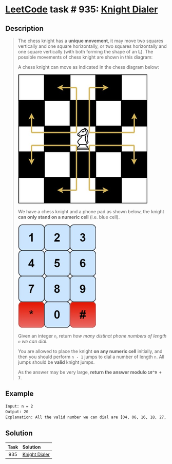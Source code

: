 # [LeetCode][leetcode] task # 935: [Knight Dialer][task]

Description
-----------

> The chess knight has a **unique movement**, it may move two squares vertically and one square horizontally,
> or two squares horizontally and one square vertically (with both forming the shape of an **L**).
> The possible movements of chess knight are shown in this diagram:
>
> A chess knight can move as indicated in the chess diagram below:
> 
> ![knight.png](image/knight.png)
> 
> We have a chess knight and a phone pad as shown below, the knight **can only stand on a numeric cell** (i.e. blue cell).
> 
> ![phone.png](image/phone.png)
>
> Given an integer `n`, return _how many distinct phone numbers of length `n` we can dial_.
> 
> You are allowed to place the knight **on any numeric cell** initially,
> and then you should perform `n - 1` jumps to dial a number of length `n`.
> All jumps should be **valid** knight jumps.
> 
> As the answer may be very large, **return the answer modulo `10^9 + 7`**.

Example
-------

```sh
Input: n = 2
Output: 20
Explanation: All the valid number we can dial are [04, 06, 16, 18, 27, 29, 34, 38, 40, 43, 49, 60, 61, 67, 72, 76, 81, 83, 92, 94]
```

Solution
--------

| Task | Solution                  |
|:----:|:--------------------------|
| 935  | [Knight Dialer][solution] |


[leetcode]: <http://leetcode.com/>
[task]: <https://leetcode.com/problems/knight-dialer/>
[solution]: <https://github.com/wellaxis/praxis-leetcode/blob/main/src/main/java/com/witalis/praxis/leetcode/task/h10/p935/option/Practice.java>
